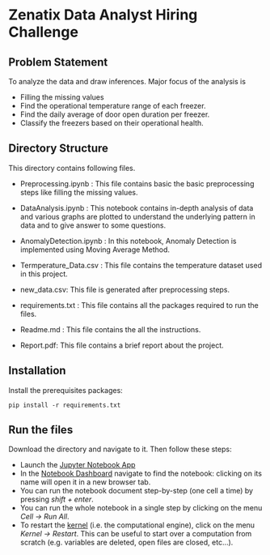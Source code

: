 # Zenatix Data Analyst Hiring Challenge

## Problem Statement

To analyze the data and draw inferences. Major focus of the analysis is

- Filling the missing values
- Find the operational temperature range of each freezer.
- Find the daily average of door open duration per freezer.
- Classify the freezers based on their operational health. 

## Directory Structure

This directory contains following files.

- Preprocessing.ipynb : This file contains basic the basic preprocessing steps like filling the missing values.

- DataAnalysis.ipynb : This notebook contains in-depth analysis of data and various graphs are plotted to understand the underlying pattern in data and to give answer to some questions.

- AnomalyDetection.ipynb : In this notebook, Anomaly Detection is implemented using Moving Average Method.
- Termperature_Data.csv : This file contains the temperature dataset used in this project.
- new_data.csv: This file is generated after preprocessing steps.
- requirements.txt : This file contains all the packages required to run the files.
- Readme.md : This file contains the all the instructions.
- Report.pdf: This file contains a brief report about the project. 

##  Installation

Install the prerequisites packages:

```
pip install -r requirements.txt

```

## Run the files
Download the directory and navigate to it. 
Then follow these steps:

-   Launch the [Jupyter Notebook App](https://jupyter-notebook-beginner-guide.readthedocs.io/en/latest/what_is_jupyter.html#notebook-app) 
-   In the [Notebook Dashboard](https://jupyter-notebook-beginner-guide.readthedocs.io/en/latest/what_is_jupyter.html#dashboard) navigate to find the notebook: clicking on its name will open it in a new browser tab.
-   You can run the notebook document step-by-step (one cell a time) by pressing _shift + enter_.
-   You can run the whole notebook in a single step by clicking on the menu _Cell -> Run All_.
-   To restart the [kernel](https://jupyter-notebook-beginner-guide.readthedocs.io/en/latest/what_is_jupyter.html#kernel) (i.e. the computational engine), click on the menu _Kernel -> Restart_. This can be useful to start over a computation from scratch (e.g. variables are deleted, open files are closed, etc…).

